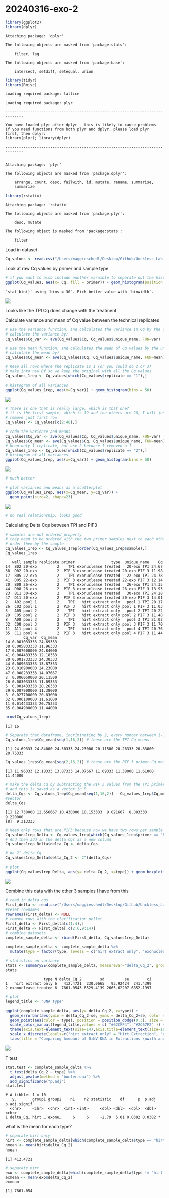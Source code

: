 # 20240316-exo-2

``` r
library(ggplot2)
library(dplyr)
```


    Attaching package: 'dplyr'

    The following objects are masked from 'package:stats':

        filter, lag

    The following objects are masked from 'package:base':

        intersect, setdiff, setequal, union

``` r
library(tidyr)
library(Rmisc)
```

    Loading required package: lattice

    Loading required package: plyr

    ------------------------------------------------------------------------------

    You have loaded plyr after dplyr - this is likely to cause problems.
    If you need functions from both plyr and dplyr, please load plyr first, then dplyr:
    library(plyr); library(dplyr)

    ------------------------------------------------------------------------------


    Attaching package: 'plyr'

    The following objects are masked from 'package:dplyr':

        arrange, count, desc, failwith, id, mutate, rename, summarise,
        summarize

``` r
library(rstatix)
```


    Attaching package: 'rstatix'

    The following objects are masked from 'package:plyr':

        desc, mutate

    The following object is masked from 'package:stats':

        filter

Load in dataset

``` r
Cq_values <- read.csv("/Users/maggieschedl/Desktop/Github/Unckless_Lab_Resources/qPCR_analysis/20240316-exo-2/20240316-exo-2-qPCR.csv")
```

Look at raw Cq values by primer and sample type

``` r
# if you want to also include another varaible to separate out the histogram by, you can include a facet 
ggplot(Cq_values, aes(x= Cq, fill = primer)) + geom_histogram(position = "dodge") + facet_grid(~type) 
```

    `stat_bin()` using `bins = 30`. Pick better value with `binwidth`.

![](20240316-exo-2_files/figure-commonmark/unnamed-chunk-3-1.png)

Looks like the TPI Cq does change with the treatment

Calculate variance and mean of Cq value between the technical replicates

``` r
# use the variance function, and calculates the variance in Cq by the unique.name (each sample/primer has 3 Cq values to 
# calculate the variance by)
Cq_values$Cq_var <- ave(Cq_values$Cq, Cq_values$unique_name, FUN=var)

# use the mean function, and calculates the mean of Cq values by the unique.name (each sample/primer has 3 Cq values to 
# calculate the mean by)
Cq_values$Cq_mean <- ave(Cq_values$Cq, Cq_values$unique_name, FUN=mean)

# Keep all rows where the replicate is 1 (or you could do 2 or 3)
# make into new Df so we keep the original with all the Cq values
Cq_values_1rep <- Cq_values[which(Cq_values$replicate == "1"),]

# histogram of all variances
ggplot(Cq_values_1rep, aes(x=Cq_var)) + geom_histogram(bins = 50)
```

![](20240316-exo-2_files/figure-commonmark/unnamed-chunk-4-1.png)

``` r
# There is one that is really large, which is that one?
# it is the first sample, which is 19 and the others are 20, I will just remove that one sample 
# remove just first row 
Cq_values <- Cq_values[c(2:48),]

# redo the varience and means 
Cq_values$Cq_var <- ave(Cq_values$Cq, Cq_values$unique_name, FUN=var)
Cq_values$Cq_mean <- ave(Cq_values$Cq, Cq_values$unique_name, FUN=mean)
# keep only 1 replicate, but use 2 becuase I removed a 1 
Cq_values_1rep <- Cq_values[which(Cq_values$replicate == "2"),]
# histogram of all variances
ggplot(Cq_values_1rep, aes(x=Cq_var)) + geom_histogram(bins = 50)
```

![](20240316-exo-2_files/figure-commonmark/unnamed-chunk-4-2.png)

``` r
# much better

# plot variances and means as a scatterplot 
ggplot(Cq_values_1rep, aes(x=Cq_mean, y=Cq_var)) +
  geom_point(size=2, shape=23)
```

![](20240316-exo-2_files/figure-commonmark/unnamed-chunk-4-3.png)

``` r
# no real relationship, looks good 
```

Calculating Delta Cqs between TPI and PIF3

``` r
# samples are not ordered properly
# they need to be ordered with the two primer samples next to each other for each sample 
# order them by the sample
Cq_values_1rep <- Cq_values_1rep[order(Cq_values_1rep$sample),]
Cq_values_1rep
```

       well sample replicate primer                type  unique_name    Cq
    14  B02 20-exo         2    TPI exonuclease treated   20-exo TPI 24.67
    38  D02 20-exo         2  PIF 3 exonuclease treated 20-exo PIF 3 11.98
    17  B05 22-exo         2    TPI exonuclease treated   22-exo TPI 24.78
    41  D05 22-exo         2  PIF 3 exonuclease treated 22-exo PIF 3 12.14
    20  B08 26-exo         2    TPI exonuclease treated   26-exo TPI 24.35
    44  D08 26-exo         2  PIF 3 exonuclease treated 26-exo PIF 3 13.93
    23  B11 30-exo         2    TPI exonuclease treated   30-exo TPI 24.28
    47  D11 30-exo         2  PIF 3 exonuclease treated 30-exo PIF 3 14.01
    2   A02 pool 1         2    TPI   hirt extract only   pool 1 TPI 20.17
    26  C02 pool 1         2  PIF 3   hirt extract only pool 1 PIF 3 11.03
    5   A05 pool 2         2    TPI   hirt extract only   pool 2 TPI 20.22
    29  C05 pool 2         2  PIF 3   hirt extract only pool 2 PIF 3 11.48
    8   A08 pool 3         2    TPI   hirt extract only   pool 3 TPI 21.02
    32  C08 pool 3         2  PIF 3   hirt extract only pool 3 PIF 3 11.70
    11  A11 pool 4         2    TPI   hirt extract only   pool 4 TPI 20.76
    35  C11 pool 4         2  PIF 3   hirt extract only pool 4 PIF 3 11.44
            Cq_var  Cq_mean
    14 0.001033333 24.69333
    38 0.005833333 11.96333
    17 0.007600000 24.84000
    41 0.004433333 12.18333
    20 0.001733333 24.30333
    44 0.009633333 13.87333
    23 0.010900000 24.23000
    47 0.008233333 14.07667
    2  0.006050000 20.11500
    26 0.003033333 11.09333
    5  0.001433333 20.26333
    29 0.007900000 11.38000
    8  0.027700000 20.83000
    32 0.006100000 11.61000
    11 0.014433333 20.75333
    35 0.004900000 11.44000

``` r
nrow(Cq_values_1rep)
```

    [1] 16

``` r
# Separate that dataframe, incriminating by 2, every number between 1-16 (number of rows in dataframe)
Cq_values_1rep$Cq_mean[seq(1,16,2)] # these are the TPI Cq means 
```

    [1] 24.69333 24.84000 24.30333 24.23000 20.11500 20.26333 20.83000 20.75333

``` r
Cq_values_1rep$Cq_mean[seq(2,16,2)] # these are the PIF 3 primer Cq means 
```

    [1] 11.96333 12.18333 13.87333 14.07667 11.09333 11.38000 11.61000 11.44000

``` r
# make the delta Cq by subtracting the PIF 3 values from the TPI primer values
# and this is saved as a vector in R 
delta_Cqs <- Cq_values_1rep$Cq_mean[seq(1,16,2)] - Cq_values_1rep$Cq_mean[seq(2,16,2)]
#vector
delta_Cqs
```

    [1] 12.730000 12.656667 10.430000 10.153333  9.021667  8.883333  9.220000
    [8]  9.313333

``` r
# Keep only rows that are PIF3 because now we have two rows per sample
Cq_values1rep_Delta <- Cq_values_1rep[which(Cq_values_1rep$primer == "PIF 3"),]
# And then add in the delta Cqs as a new column
Cq_values1rep_Delta$delta_Cq <- delta_Cqs

# do 2^ delta Cq
Cq_values1rep_Delta$delta_Cq_2 <- 2^(delta_Cqs)

# plot 
ggplot(Cq_values1rep_Delta, aes(y= delta_Cq_2, x=type)) + geom_boxplot()  + theme_linedraw() + geom_point(position="jitter", size=3) 
```

![](20240316-exo-2_files/figure-commonmark/unnamed-chunk-5-1.png)

Combine this data with the other 3 samples I have from this

``` r
# read in delta cqs 
First_delta <- read.csv("/Users/maggieschedl/Desktop/Github/Unckless_Lab_Resources/qPCR_analysis/20240316-exo-2/20240112-exo-qPCR-delta.csv")
#reset rownames 
rownames(First_delta) <- NULL
# remove rows with the clarification pellet 
First_delta <- First_delta[c(1:4),]
First_delta <- First_delta[,c(2:6,9:14)]
# combine datasets 
complete_sample_delta <- rbind(First_delta, Cq_values1rep_Delta)

complete_sample_delta <- complete_sample_delta %>% 
  mutate(type = factor(type, levels = c("hirt extract only", "exonuclease treated")))

# statistics on variance 
stats <- summarySE(complete_sample_delta, measurevar="delta_Cq_2", groupvars=c("type"))
stats
```

                     type N delta_Cq_2        sd         se        ci
    1   hirt extract only 6   412.4721  230.0665   93.92424  241.4399
    2 exonuclease treated 6  7861.0543 6529.4139 2665.62207 6852.1997

``` r
# plot 
legend_title <- "DNA type"

ggplot(complete_sample_delta, aes(y= delta_Cq_2, x=type)) +
  geom_errorbar(aes(ymin = delta_Cq_2-se, ymax = delta_Cq_2+se, color = type),data = stats, position = position_dodge(0.3), width = 0.2)+
  geom_point(aes(color = type), position = position_dodge(0.3), size = 3) +
  scale_color_manual(legend_title,values = c( "#62CFF4", "#2C67F2" )) + theme_light() + 
  theme(axis.text=element_text(size=14),axis.title=element_text(size=16), legend.position = "none", title =element_text(size =15.5)) +
  scale_x_discrete(labels=c("hirt extract only" = "Hirt Extraction", "exonuclease treated" = "Hirt Extracted and \nExonuclease Treated")) +
  labs(title = "Comparing Ammount of DiNV DNA in Extractions \nwith and without Exonuclase V Treatment",y = "Relative Amount of DiNV to \nHost Genome", x = "DNA Sample Type") 
```

![](20240316-exo-2_files/figure-commonmark/unnamed-chunk-6-1.png)

T test

``` r
stat.test <- complete_sample_delta %>%
  t_test(delta_Cq_2 ~ type) %>%
  adjust_pvalue(method = "bonferroni") %>%
  add_significance("p.adj")
stat.test
```

    # A tibble: 1 × 10
      .y.       group1 group2    n1    n2 statistic    df      p  p.adj p.adj.signif
      <chr>     <chr>  <chr>  <int> <int>     <dbl> <dbl>  <dbl>  <dbl> <chr>       
    1 delta_Cq… hirt … exonu…     6     6     -2.79  5.01 0.0382 0.0382 *           

what is the mean for each type?

``` r
# separate hirt only
hirt <- complete_sample_delta[which(complete_sample_delta$type == "hirt extract only"),]
hmean <- mean(hirt$delta_Cq_2)
hmean
```

    [1] 412.4721

``` r
# separate hirt 
exo <- complete_sample_delta[which(complete_sample_delta$type != "hirt extract only"),]
exmean <- mean(exo$delta_Cq_2)
exmean
```

    [1] 7861.054
